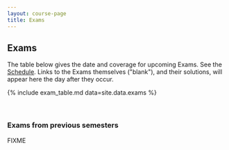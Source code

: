 ```yaml
---
layout: course-page
title: Exams
---
```


## Exams

The table below gives the date and coverage for upcoming Exams.  See the [Schedule](schedule.pdf).  Links to the Exams themselves ("blank"), and their solutions, will appear here the day after they occur.

{% include exam_table.md  data=site.data.exams %}

<div style="padding-bottom: 20px"></div>

### Exams from previous semesters

FIXME